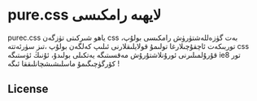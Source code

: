 pure.css لايھىە رامكىسى 
========================

purec.css ياھو شىركىتى تۈزگەن css بەت گۈزەللەشتۈرۈش رامكىسى بولۇپ، توربىكەت ئاچقۇچىلارغا تولىمۇ قولايلىقلارنى ئىلىپ كەلگەن بولۇپ ،تىز سۈرئەتتە css قۇرۇلمىلىرنى ئورۇنلاشتۇرۇش مەقسىتىگە يەتكىلى بولىدۇ، ئۇنىڭ ئۈستىگە ie8 تور كۆرگۈچىگىمۇ ماسلىشىشچانلىققا ئىگە !

License
-------


[LICENSE file]: https://github.com/yahoo/pure-site/blob/master/LICENSE.md
